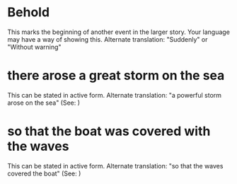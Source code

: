 
# Behold
This marks the beginning of another event in the larger story. Your language may have a way of showing this. Alternate translation: "Suddenly" or "Without warning"

# there arose a great storm on the sea
This can be stated in active form. Alternate translation: "a powerful storm arose on the sea" (See: )

# so that the boat was covered with the waves
This can be stated in active form. Alternate translation: "so that the waves covered the boat" (See: )